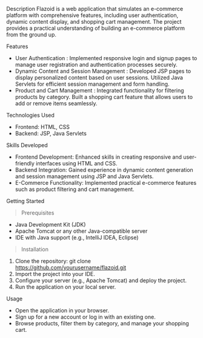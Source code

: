 Description
Flazoid is a web application that simulates an e-commerce platform with comprehensive features, including user authentication, dynamic content display, and shopping cart management. The project provides a practical understanding of building an e-commerce platform from the ground up.

Features
- User Authentication : Implemented responsive login and signup pages to manage user registration and authentication processes securely.
- Dynamic Content and Session Management : Developed JSP pages to display personalized content based on user sessions. Utilized Java Servlets for efficient session management and form handling.
- Product and Cart Management : Integrated functionality for filtering products by category. Built a shopping cart feature that allows users to add or remove items seamlessly.

Technologies Used
- Frontend: HTML, CSS
- Backend: JSP, Java Servlets

Skills Developed
- Frontend Development: Enhanced skills in creating responsive and user-friendly interfaces using HTML and CSS.
- Backend Integration: Gained experience in dynamic content generation and session management using JSP and Java Servlets.
- E-Commerce Functionality: Implemented practical e-commerce features such as product filtering and cart management.

Getting Started
> Prerequisites
  - Java Development Kit (JDK)
  - Apache Tomcat or any other Java-compatible server
  - IDE with Java support (e.g., IntelliJ IDEA, Eclipse)
> Installation
  1) Clone the repository:
    git clone https://github.com/yourusername/flazoid.git
  2) Import the project into your IDE.
  3) Configure your server (e.g., Apache Tomcat) and deploy the project.
  4) Run the application on your local server.
     
Usage
- Open the application in your browser.
- Sign up for a new account or log in with an existing one.
- Browse products, filter them by category, and manage your shopping cart.
